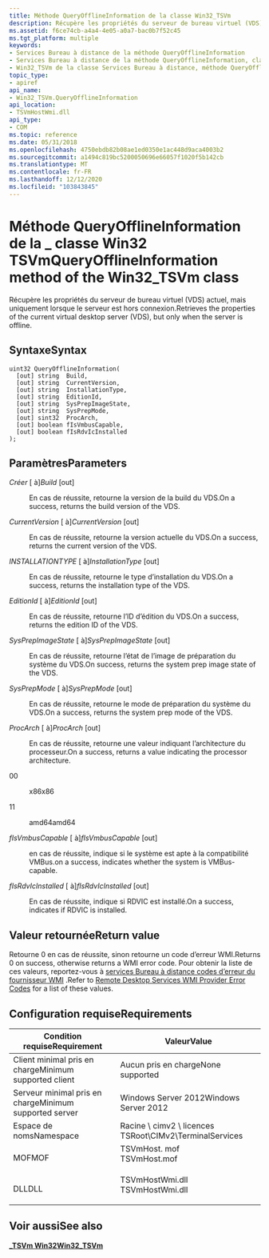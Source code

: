 ```yaml
---
title: Méthode QueryOfflineInformation de la classe Win32_TSVm
description: Récupère les propriétés du serveur de bureau virtuel (VDS) actuel, mais uniquement lorsque le serveur est hors connexion.
ms.assetid: f6ce74cb-a4a4-4e05-a0a7-bac0b7f52c45
ms.tgt_platform: multiple
keywords:
- Services Bureau à distance de la méthode QueryOfflineInformation
- Services Bureau à distance de la méthode QueryOfflineInformation, classe Win32_TSVm
- Win32_TSVm de la classe Services Bureau à distance, méthode QueryOfflineInformation
topic_type:
- apiref
api_name:
- Win32_TSVm.QueryOfflineInformation
api_location:
- TSVmHostWmi.dll
api_type:
- COM
ms.topic: reference
ms.date: 05/31/2018
ms.openlocfilehash: 4750ebdb82b08ae1ed0350e1ac448d9aca4003b2
ms.sourcegitcommit: a1494c819bc5200050696e66057f1020f5b142cb
ms.translationtype: MT
ms.contentlocale: fr-FR
ms.lasthandoff: 12/12/2020
ms.locfileid: "103843845"
---
```

# <a name="queryofflineinformation-method-of-the-win32_tsvm-class"></a><span data-ttu-id="4aecd-106">Méthode QueryOfflineInformation de la \_ classe Win32 TSVm</span><span class="sxs-lookup"><span data-stu-id="4aecd-106">QueryOfflineInformation method of the Win32\_TSVm class</span></span>

<span data-ttu-id="4aecd-107">Récupère les propriétés du serveur de bureau virtuel (VDS) actuel, mais uniquement lorsque le serveur est hors connexion.</span><span class="sxs-lookup"><span data-stu-id="4aecd-107">Retrieves the properties of the current virtual desktop server (VDS), but only when the server is offline.</span></span>

## <a name="syntax"></a><span data-ttu-id="4aecd-108">Syntaxe</span><span class="sxs-lookup"><span data-stu-id="4aecd-108">Syntax</span></span>


```mof
uint32 QueryOfflineInformation(
  [out] string  Build,
  [out] string  CurrentVersion,
  [out] string  InstallationType,
  [out] string  EditionId,
  [out] string  SysPrepImageState,
  [out] string  SysPrepMode,
  [out] sint32  ProcArch,
  [out] boolean fIsVmbusCapable,
  [out] boolean fIsRdvIcInstalled
);
```



## <a name="parameters"></a><span data-ttu-id="4aecd-109">Paramètres</span><span class="sxs-lookup"><span data-stu-id="4aecd-109">Parameters</span></span>

<dl> <dt>

<span data-ttu-id="4aecd-110">*Créer* \[ à\]</span><span class="sxs-lookup"><span data-stu-id="4aecd-110">*Build* \[out\]</span></span>
</dt> <dd>

<span data-ttu-id="4aecd-111">En cas de réussite, retourne la version de la build du VDS.</span><span class="sxs-lookup"><span data-stu-id="4aecd-111">On a success, returns the build version of the VDS.</span></span>

</dd> <dt>

<span data-ttu-id="4aecd-112">*CurrentVersion* \[ à\]</span><span class="sxs-lookup"><span data-stu-id="4aecd-112">*CurrentVersion* \[out\]</span></span>
</dt> <dd>

<span data-ttu-id="4aecd-113">En cas de réussite, retourne la version actuelle du VDS.</span><span class="sxs-lookup"><span data-stu-id="4aecd-113">On a success, returns the current version of the VDS.</span></span>

</dd> <dt>

<span data-ttu-id="4aecd-114">*INSTALLATIONTYPE* \[ à\]</span><span class="sxs-lookup"><span data-stu-id="4aecd-114">*InstallationType* \[out\]</span></span>
</dt> <dd>

<span data-ttu-id="4aecd-115">En cas de réussite, retourne le type d’installation du VDS.</span><span class="sxs-lookup"><span data-stu-id="4aecd-115">On a success, returns the installation type of the VDS.</span></span>

</dd> <dt>

<span data-ttu-id="4aecd-116">*EditionId* \[ à\]</span><span class="sxs-lookup"><span data-stu-id="4aecd-116">*EditionId* \[out\]</span></span>
</dt> <dd>

<span data-ttu-id="4aecd-117">En cas de réussite, retourne l’ID d’édition du VDS.</span><span class="sxs-lookup"><span data-stu-id="4aecd-117">On a success, returns the edition ID of the VDS.</span></span>

</dd> <dt>

<span data-ttu-id="4aecd-118">*SysPrepImageState* \[ à\]</span><span class="sxs-lookup"><span data-stu-id="4aecd-118">*SysPrepImageState* \[out\]</span></span>
</dt> <dd>

<span data-ttu-id="4aecd-119">En cas de réussite, retourne l’état de l’image de préparation du système du VDS.</span><span class="sxs-lookup"><span data-stu-id="4aecd-119">On success, returns the system prep image state of the VDS.</span></span>

</dd> <dt>

<span data-ttu-id="4aecd-120">*SysPrepMode* \[ à\]</span><span class="sxs-lookup"><span data-stu-id="4aecd-120">*SysPrepMode* \[out\]</span></span>
</dt> <dd>

<span data-ttu-id="4aecd-121">En cas de réussite, retourne le mode de préparation du système du VDS.</span><span class="sxs-lookup"><span data-stu-id="4aecd-121">On a success, returns the system prep mode of the VDS.</span></span>

</dd> <dt>

<span data-ttu-id="4aecd-122">*ProcArch* \[ à\]</span><span class="sxs-lookup"><span data-stu-id="4aecd-122">*ProcArch* \[out\]</span></span>
</dt> <dd>

<span data-ttu-id="4aecd-123">En cas de réussite, retourne une valeur indiquant l’architecture du processeur.</span><span class="sxs-lookup"><span data-stu-id="4aecd-123">On a success, returns a value indicating the processor architecture.</span></span>

<dt>

<span data-ttu-id="4aecd-124">0</span><span class="sxs-lookup"><span data-stu-id="4aecd-124">0</span></span>
</dt> <dd>

<span data-ttu-id="4aecd-125">x86</span><span class="sxs-lookup"><span data-stu-id="4aecd-125">x86</span></span>

</dd> <dt>

<span data-ttu-id="4aecd-126">1</span><span class="sxs-lookup"><span data-stu-id="4aecd-126">1</span></span>
</dt> <dd>

<span data-ttu-id="4aecd-127">amd64</span><span class="sxs-lookup"><span data-stu-id="4aecd-127">amd64</span></span>

</dd> </dl> </dd> <dt>

<span data-ttu-id="4aecd-128">*fIsVmbusCapable* \[ à\]</span><span class="sxs-lookup"><span data-stu-id="4aecd-128">*fIsVmbusCapable* \[out\]</span></span>
</dt> <dd>

<span data-ttu-id="4aecd-129">en cas de réussite, indique si le système est apte à la compatibilité VMBus.</span><span class="sxs-lookup"><span data-stu-id="4aecd-129">on a success, indicates whether the system is VMBus-capable.</span></span>

</dd> <dt>

<span data-ttu-id="4aecd-130">*fIsRdvIcInstalled* \[ à\]</span><span class="sxs-lookup"><span data-stu-id="4aecd-130">*fIsRdvIcInstalled* \[out\]</span></span>
</dt> <dd>

<span data-ttu-id="4aecd-131">En cas de réussite, indique si RDVIC est installé.</span><span class="sxs-lookup"><span data-stu-id="4aecd-131">On a success, indicates if RDVIC is installed.</span></span>

</dd> </dl>

## <a name="return-value"></a><span data-ttu-id="4aecd-132">Valeur retournée</span><span class="sxs-lookup"><span data-stu-id="4aecd-132">Return value</span></span>

<span data-ttu-id="4aecd-133">Retourne 0 en cas de réussite, sinon retourne un code d’erreur WMI.</span><span class="sxs-lookup"><span data-stu-id="4aecd-133">Returns 0 on success, otherwise returns a WMI error code.</span></span> <span data-ttu-id="4aecd-134">Pour obtenir la liste de ces valeurs, reportez-vous à [services Bureau à distance codes d’erreur du fournisseur WMI](terminal-services-wmi-provider-error-codes.md) .</span><span class="sxs-lookup"><span data-stu-id="4aecd-134">Refer to [Remote Desktop Services WMI Provider Error Codes](terminal-services-wmi-provider-error-codes.md) for a list of these values.</span></span>

## <a name="requirements"></a><span data-ttu-id="4aecd-135">Configuration requise</span><span class="sxs-lookup"><span data-stu-id="4aecd-135">Requirements</span></span>



| <span data-ttu-id="4aecd-136">Condition requise</span><span class="sxs-lookup"><span data-stu-id="4aecd-136">Requirement</span></span> | <span data-ttu-id="4aecd-137">Valeur</span><span class="sxs-lookup"><span data-stu-id="4aecd-137">Value</span></span> |
|-------------------------------------|--------------------------------------------------------------------------------------------|
| <span data-ttu-id="4aecd-138">Client minimal pris en charge</span><span class="sxs-lookup"><span data-stu-id="4aecd-138">Minimum supported client</span></span><br/> | <span data-ttu-id="4aecd-139">Aucun pris en charge</span><span class="sxs-lookup"><span data-stu-id="4aecd-139">None supported</span></span><br/>                                                                  |
| <span data-ttu-id="4aecd-140">Serveur minimal pris en charge</span><span class="sxs-lookup"><span data-stu-id="4aecd-140">Minimum supported server</span></span><br/> | <span data-ttu-id="4aecd-141">Windows Server 2012</span><span class="sxs-lookup"><span data-stu-id="4aecd-141">Windows Server 2012</span></span><br/>                                                             |
| <span data-ttu-id="4aecd-142">Espace de noms</span><span class="sxs-lookup"><span data-stu-id="4aecd-142">Namespace</span></span><br/>                | <span data-ttu-id="4aecd-143">Racine \\ cimv2 \\ licences TS</span><span class="sxs-lookup"><span data-stu-id="4aecd-143">Root\\CIMv2\\TerminalServices</span></span><br/>                                                   |
| <span data-ttu-id="4aecd-144">MOF</span><span class="sxs-lookup"><span data-stu-id="4aecd-144">MOF</span></span><br/>                      | <dl> <span data-ttu-id="4aecd-145"><dt>TSVmHost. mof</dt></span><span class="sxs-lookup"><span data-stu-id="4aecd-145"><dt>TSVmHost.mof</dt></span></span> </dl>    |
| <span data-ttu-id="4aecd-146">DLL</span><span class="sxs-lookup"><span data-stu-id="4aecd-146">DLL</span></span><br/>                      | <dl> <span data-ttu-id="4aecd-147"><dt>TSVmHostWmi.dll</dt></span><span class="sxs-lookup"><span data-stu-id="4aecd-147"><dt>TSVmHostWmi.dll</dt></span></span> </dl> |



## <a name="see-also"></a><span data-ttu-id="4aecd-148">Voir aussi</span><span class="sxs-lookup"><span data-stu-id="4aecd-148">See also</span></span>

<dl> <dt>

[<span data-ttu-id="4aecd-149">**\_TSVm Win32**</span><span class="sxs-lookup"><span data-stu-id="4aecd-149">**Win32\_TSVm**</span></span>](win32-tsvm.md)
</dt> </dl>

 

 





